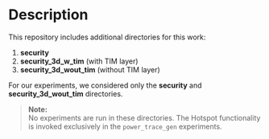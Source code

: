 # Description

This repository includes additional directories for this work:

1. **security**  
2. **security_3d_w_tim** (with TIM layer)  
3. **security_3d_wout_tim** (without TIM layer)

For our experiments, we considered only the **security** and **security_3d_wout_tim** directories.

> **Note:**  
> No experiments are run in these directories. The Hotspot functionality is invoked exclusively in the `power_trace_gen` experiments.
